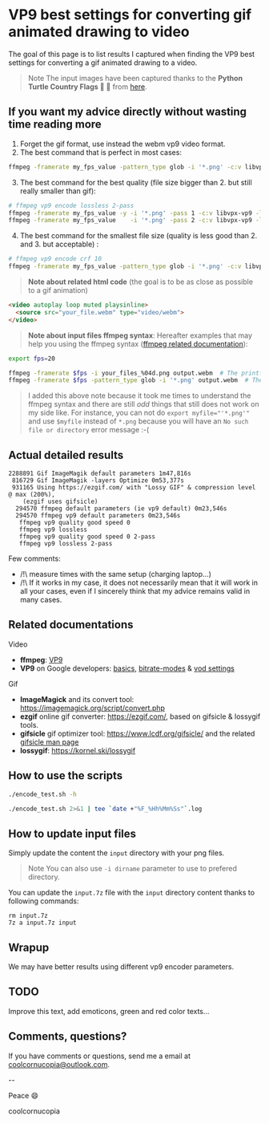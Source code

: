 # VP9 best settings for converting gif animated drawing to video

The goal of this page is to list results I captured when finding the VP9 best settings for converting a gif animated drawing to a video.

> Note The input images have been captured thanks to the **Python Turtle Country Flags :snake: :turtle:** from [here](https://github.com/coolcornucopia/python-turtle-country-flags).


## If you want my advice directly without wasting time reading more
1. Forget the gif format, use instead the webm vp9 video format.
2. The best command that is perfect in most cases:
``` bash
ffmpeg -framerate my_fps_value -pattern_type glob -i '*.png' -c:v libvpx-vp9 output.webm`
```
3. The best command for the best quality (file size bigger than 2. but still really smaller than gif):
``` bash
# ffmpeg vp9 encode lossless 2-pass
ffmpeg -framerate my_fps_value -y -i '*.png' -pass 1 -c:v libvpx-vp9 -lossless 1 -f webm /dev/null
ffmpeg -framerate my_fps_value    -i '*.png' -pass 2 -c:v libvpx-vp9 -lossless 1 output.webm
```
4. The best command for the smallest file size (quality is less good than 2. and 3. but acceptable) :
``` bash
# ffmpeg vp9 encode crf 10
ffmpeg -framerate my_fps_value -pattern_type glob -i '*.png' -c:v libvpx-vp9 -quality good -speed 0 -crf 10 output.webm`
```

> **Note about related html code** (the goal is to be as close as possible to a gif animation)
``` html
<video autoplay loop muted playsinline>
  <source src="your_file.webm" type="video/webm">
</video>
```


> **Note about input files ffmpeg syntax**: Hereafter examples that may help you using the ffmpeg syntax ([ffmpeg related documentation](https://ffmpeg.org/ffmpeg-formats.html#image2-1)):
``` bash
export fps=20

ffmpeg -framerate $fps -i your_files_%04d.png output.webm  # The printf way
ffmpeg -framerate $fps -pattern_type glob -i '*.png' output.webm  # The wildcad way
```
> I added this above note because it took me times to understand the ffmpeg syntax and there are still *odd* things that still does not work on my side like. For instance, you can not do `export myfile="'*.png'"` and use `$myfile` instead of `*.png` because you will have an `No such file or directory` error message :-(


## Actual detailed results
```
2288891 Gif ImageMagik default parameters 1m47,816s
 816729 Gif ImageMagik -layers Optimize 0m53,377s
 931165 Using https://ezgif.com/ with "Lossy GIF" & compression level @ max (200%), 
    (ezgif uses gifsicle)
  294570 ffmpeg default parameters (ie vp9 default) 0m23,546s
  294570 ffmpeg vp9 default parameters 0m23,546s
   ffmpeg vp9 quality good speed 0 
   ffmpeg vp9 lossless
   ffmpeg vp9 quality good speed 0 2-pass
   ffmpeg vp9 lossless 2-pass
```

Few comments:
* /!\ measure times with the same setup (charging laptop...)
* /!\ If it works in my case, it does not necessarily mean that it will work in all your cases, even if I sincerely think that my advice remains valid in many cases.


## Related documentations

Video
* **ffmpeg**: [VP9](https://trac.ffmpeg.org/wiki/Encode/VP9)
* **VP9** on Google developers: [basics](https://developers.google.com/media/vp9/the-basics), [bitrate-modes](https://developers.google.com/media/vp9/bitrate-modes) & [vod settings](https://developers.google.com/media/vp9/settings/vod/)

Gif
* **ImageMagick** and its convert tool: https://imagemagick.org/script/convert.php
* **ezgif** online gif converter: https://ezgif.com/, based on gifsicle & lossygif tools.
* **gifsicle** gif optimizer tool: https://www.lcdf.org/gifsicle/ and the related [gifsicle man page](https://www.lcdf.org/gifsicle/man.html)
* **lossygif**: https://kornel.ski/lossygif


## How to use the scripts

``` bash
./encode_test.sh -h

./encode_test.sh 2>&1 | tee `date +"%F_%Hh%Mm%Ss"`.log
```


## How to update input files

Simply update the content the `input` directory with your png files.
> Note You can also use `-i dirname` parameter to use to prefered directory.

You can update the `input.7z` file with the `input` directory content thanks to following commands:
```
rm input.7z
7z a input.7z input
```

## Wrapup
We may have better results using different vp9 encoder parameters.

## TODO
Improve this text, add emoticons, green and red color texts...

## Comments, questions?
If you have comments or questions, send me a email at coolcornucopia@outlook.com.

--

Peace :smile:

coolcornucopia
